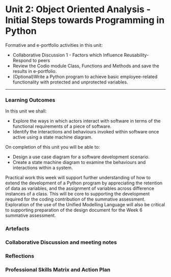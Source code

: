 # Unit 2: Object Oriented Analysis - Initial Steps towards Programming in Python

Formative and e-portfolio activities in this unit:
 - Collaborative Discussion 1 - Factors which Influence Reusability-Respond to peers
 - Review the Codio module Class, Functions and Methods and save the results in e-portfolio.
 - (Optional)Write a Python program to achieve basic employee-related functionality with protected and unprotected variables.

---

### Learning Outcomes
In this unit we shall:
 - Explore the ways in which actors interact with software in terms of the functional requirements of a piece of software.
 - Identify the interactions and behaviours invoked within software once active using a state machine diagram.

On completion of this unit you will be able to:
 - Design a use case diagram for a software development scenario.
 - Create a state machine diagram to examine the behaviours and interactions within a system.

Practical work this week will support further understanding of how to extend the development of a Python program by appreciating the retention of data as variables, and the assignment of variables across difference instances of a class. This will be core to supporting the development required for the coding contribution of the summative assessment. Exploration of the use of the Unified Modelling Language will also be critical to supporting preparation of the design document for the Week 6 summative assessment.

### Artefacts
### Collaborative Discussion and meeting notes
### Reflections
### Professional Skills Matrix and Action Plan



